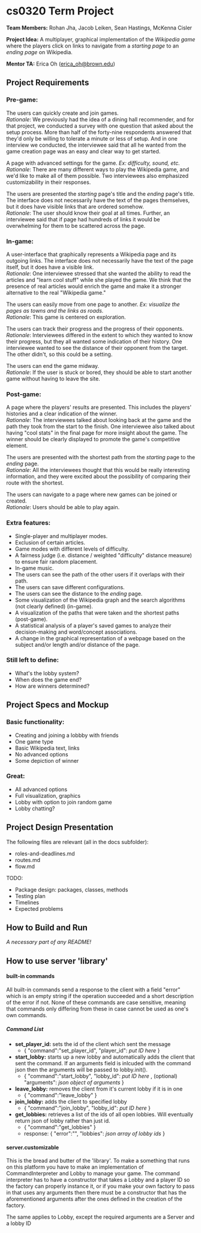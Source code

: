 # cs0320 Term Project

**Team Members:**
Rohan Jha, Jacob Leiken, Sean Hastings, McKenna Cisler

**Project Idea:**
A multiplayer, graphical implementation of the _Wikipedia game_ where the players
click on links to navigate from a _starting page_ to an _ending page_ on Wikipedia.

**Mentor TA:** Erica Oh (erica_oh@brown.edu)

## Project Requirements
### Pre-game:

The users can quickly create and join games.
<br>_Rationale_: We previously had the idea of a dining hall recommender, and for that project, we conducted a survey with one question that asked about the setup process. More than half of the forty-nine respondents answered that they'd only be willing to tolerate a minute or less of setup. And in one interview we conducted, the interviewee said that all he wanted from the game creation page was an easy and clear way to get started.

A page with advanced settings for the game. _Ex: difficulty, sound,
etc._
<br>_Rationale_: There are many different ways to play the Wikipedia game, and we'd like to make all of them possible. Two interviewees also emphasized customizability in their responses.

The users are presented the _starting_ page's title and the _ending_ page's title.
The interface does not necessarily have the text of the pages themselves, but
it does have visible links that are ordered somehow.
<br>_Rationale_: The user should know their goal at all times. Further, an interviewee said that if page had hundreds of links it would be overwhelming for them to be scattered across the page.

### In-game:

A user-interface that graphically represents a Wikipedia page and its outgoing
links. The interface does not necessarily have the text of the page itself, but
it does have a visible link.
<br>_Rationale_: One interviewee stressed that she wanted the ability to read the articles and "learn cool stuff" while she played the game. We think that the presence of real articles would enrich the game and make it a stronger alternative to the real "Wikipedia game."

The users can easily move from one page to another. _Ex: visualize the
pages as towns and the links as roads._
<br>_Rationale_: This game is centered on exploration.

The users can track their progress and the progress of their opponents.
<br>_Rationale_: Interviewees differed in the extent to which they wanted to know their progress, but they all wanted some indication of their history. One interviewee wanted to see the distance of their opponent from the target. The other didn't, so this could be a setting.

The users can end the game midway.
<br>_Rationale_: If the user is stuck or bored, they should be able to start another game without having to leave the site.

### Post-game:

A page where the players' results are presented. This includes the players'
histories and a clear indication of the winner.
<br>_Rationale_: The interviewees talked about looking back at the game and the path they took from the start to the finish. One interviewee also talked about having "cool stats" in the final page for more insight about the game. The winner should be clearly displayed to promote the game's competitive element.

The users are presented with the shortest path from the _starting_ page to the
_ending_ page.
<br>_Rationale_: All the interviewees thought that this would be really interesting information, and they were excited about the possibility of comparing their route with the shortest.

The users can navigate to a page where new games can be joined or created.
<br>_Rationale_: Users should be able to play again.

### Extra features:

- Single-player and multiplayer modes.
- Exclusion of certain articles.
- Game modes with different levels of difficulty.
- A fairness judge (i.e. distance / weighted "difficulty" distance measure) to ensure fair random placement.
- In-game music.
- The users can see the path of the other users if it overlaps with their path.
- The users can save different configurations.
- The users can see the distance to the _ending_ page.
- Some visualization of the Wikipedia graph and the search algorithms (not clearly defined) (in-game).
- A visualization of the paths that were taken and the shortest paths (post-game).
- A statistical analysis of a player's saved games to analyze their decision-making and word/concept associations.
- A change in the graphical representation of a webpage based on the subject and/or length and/or distance of the page.

### Still left to define:

- What's the lobby system?
- When does the game end?
- How are winners determined?

## Project Specs and Mockup

### Basic functionality:
 - Creating and joining a lobbby with friends
 - One game type
 - Basic Wikipedia text, links
 - No advanced options
 - Some depiction of winner

### Great:
 - All advanced options
 - Full visualization, graphics
 - Lobby with option to join random game
 - Lobby chatting?

## Project Design Presentation
The following files are relevant (all in the docs subfolder):
- roles-and-deadlines.md
- routes.md
- flow.md

TODO:
- Package design: packages, classes, methods
- Testing plan
- Timelines
- Expected problems

## How to Build and Run
_A necessary part of any README!_

## How to use server 'library'
#### built-in commands
All built-in commands send a response to the client with a field "error" which is an empty string if the operation succeeded and a short description of the error if not. None of these commands are case sensitive, meaning that commands only differing from these in case cannot be used as one's own commands.
##### Command List
- **set\_player\_id:** sets the id of the client which sent the message
    - \{ "command":"set\_player\_id", "player_id": *put ID here* \}
- **start\_lobby:** starts up a new lobby and automatically adds the client that sent the command. If an arguments field is inlcuded with the command json then the arguments will be passed to lobby.init().
    - \{ "command":"start\_lobby", "lobby_id": *put ID here* , (optional) "arguments": *json object of arguments* \}
- **leave\_lobby:** removes the client from it's current lobby if it is in one
    - \{ "command":"leave\_lobby" \}
- **join\_lobby:** adds the client to specified lobby
    - \{ "command":"join\_lobby", "lobby_id": *put ID here* \}
- **get\_lobbies:** retrieves a list of the ids of all open lobbies. Will eventually return json of lobby rather than just id.
    - \{ "command":"get\_lobbies" \}
    - response: \{ "error":"", "lobbies": *json array of lobby ids* \}

#### server.customizable
This is the bread and butter of the 'library'. To make a something that runs on this platform you have to make an implementation of CommandInterpreter and Lobby to manage your game. The command interpreter has to have a constructor that takes a Lobby and a player ID so the factory can properly instance it, or if you make your own factory to pass in that uses any arguments then there must be a constructor that has the aforementioned arguments after the ones defined in the creation of the factory.

The same applies to Lobby, except the required arguments are a Server and a lobby ID
